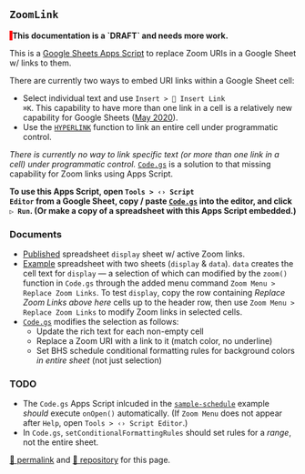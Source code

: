 ## `ZoomLink`

<p style="border-left: thick solid red; padding 0 0 0 2%; font-weight: bold;">This documentation is a `DRAFT` and needs more work.</p>

This is a [Google Sheets Apps Script](https://developers.google.com/apps-script/guides/sheets) to replace Zoom URIs in a Google Sheet w/ links to them. 

There are currently two ways to embed URI links within a Google Sheet cell:
- Select individual text and use <code>Insert > &#x1f517; Insert Link &#x2318;K</code>. This capability to have more than one link in a cell is a relatively new capability for Google Sheets ([May 2020](https://theverge.com/21431536/google-sheets-hyperlink-individual-many-multiple-words-cell)).
- Use the [`HYPERLINK`](https://support.google.com/docs/answer/3093313) function to link an entire cell under programmatic control.

*There is currently no way to link specific text (or more than one link in a cell) under programmatic control.* [`Code.gs`](https://github.com/psb-david-petty/google-apps-scripts/blob/main/ZoomLink/Code.gs) is a solution to that missing capability for Zoom links using Apps Script.

**To use this Apps Script, open <code>Tools > &#x2039;&#x203a; Script Editor</code> from a Google Sheet, copy / paste [`Code.gs`](https://github.com/psb-david-petty/google-apps-scripts/blob/main/ZoomLink/Code.gs) into the editor, and click <code>&#x25b7; Run</code>. (Or make a copy of a spreadsheet with this Apps Script embedded.)**

### Documents

- [Published](https://docs.google.com/spreadsheets/d/e/2PACX-1vT2gwo-SF5JzRwyRdwSviT3a607qNpafRtfGXZpAf1WzJlZPzCNGdDh-eGYao5CQglw87CmZyQfAKKb/pubhtml) spreadsheet `display` sheet w/ active Zoom links.
- [Example](https://docs.google.com/spreadsheets/d/1D5N7W9oFrUXjB9569Qm6inJ0Xr631kPygQz0f742eEU/edit) spreadsheet with two sheets (`display` &amp; `data`).  `data` creates the cell text for `display` &mdash; a selection of which can modified by the `zoom()` function in `Code.gs` through the added menu command `Zoom Menu > Replace Zoom Links`. To test `display`, copy the row containing *Replace Zoom Links above here* cells up to the header row, then use `Zoom Menu > Replace Zoom Links` to modify Zoom links in selected cells.
- [`Code.gs`](https://github.com/psb-david-petty/google-apps-scripts/blob/main/ZoomLink/Code.gs) modifies the selection as follows:
  - Update the rich text for each non-empty cell
  - Replace a Zoom URI with a link to it (match color, no underline)
  - Set BHS schedule conditional formatting rules for background colors *in entire sheet* (not just selection)

### TODO

- The `Code.gs` Apps Script inlcuded in the [`sample-schedule`](https://docs.google.com/spreadsheets/d/1D5N7W9oFrUXjB9569Qm6inJ0Xr631kPygQz0f742eEU/edit) example *should* execute `onOpen()` automatically. (If `Zoom Menu` does not appear after `Help`, open <code>Tools > &#x2039;&#x203a; Script Editor</code>.)
- In `Code.gs`, `setConditionalFormattingRules` should set rules for a *range*, not the entire sheet.

[&#128279; permalink](https://psb-david-petty.github.io/google-apps-scripts/ZoomLink/) and [&#128297; repository](https://github.com/psb-david-petty/google-apps-scripts/tree/main/ZoomLink) for this page.

